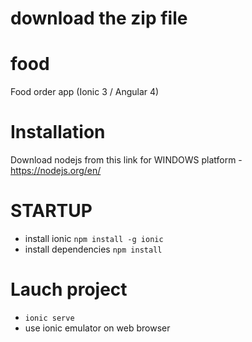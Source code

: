 # download the zip file

# food
Food order app (Ionic 3 / Angular 4)

# Installation
Download nodejs from this link for WINDOWS platform - https://nodejs.org/en/

# STARTUP
- install ionic `npm install -g ionic`
- install dependencies `npm install`

# Lauch project
- `ionic serve`
- use ionic emulator on web browser

